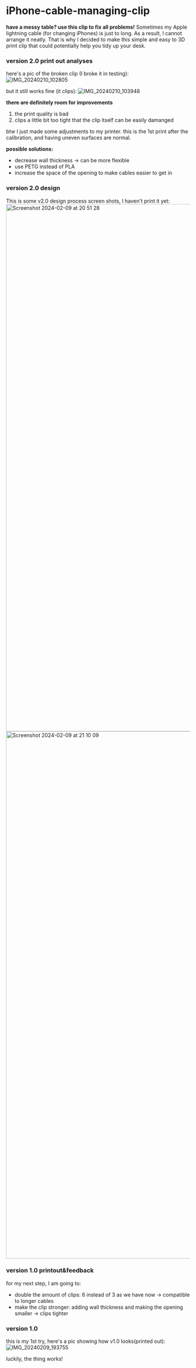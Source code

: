 # iPhone-cable-managing-clip
**have a messy table? use this clip to fix all problems!**
Sometimes my Apple lightning cable (for changing iPhones) is just to long. 
As a result, I cannot arrange it neatly. 
That is why I decided to make this simple and easy to 3D print clip that could potentially help you tidy up your desk.
### version 2.0 print out analyses
here's a pic of the broken clip (I broke it in testing):
![IMG_20240210_102805](https://github.com/ProtonKicker/iPhone-cable-managing-clip/assets/154393892/466b263d-a6e4-471e-8859-6de87f170b06)

but it still works fine (it clips):
![IMG_20240210_103948](https://github.com/ProtonKicker/iPhone-cable-managing-clip/assets/154393892/96829079-fbc2-4a91-9874-7f7906896056)

**there are definitely room for improvements**
1. the print quality is bad
2. clips a little bit too tight that the clip itself can be easily damanged

btw I just made some adjustments to my printer. this is the 1st print after the calibration, and having uneven surfaces are normal.

**possible solutions:**
- decrease wall thickness -> can be more flexible
- use PETG instead of PLA
- increase the space of the opening to make cables easier to get in

### version 2.0 design
This is some v2.0 design process screen shots, I haven't print it yet:
<img width="1440" alt="Screenshot 2024-02-09 at 20 51 28" src="https://github.com/ProtonKicker/iPhone-cable-managing-clip/assets/154393892/4c418070-9ba6-4538-9fb2-d7aa73e03ea7">
<img width="1440" alt="Screenshot 2024-02-09 at 21 10 09" src="https://github.com/ProtonKicker/iPhone-cable-managing-clip/assets/154393892/2b83c7c9-85b2-416f-aec3-90165c07e7a5">

### version 1.0 printout&feedback
for my next step, I am going to:
- double the amount of clips: 6 instead of 3 as we have now -> compatible to longer cables
- make the clip stronger: adding wall thickness and making the opening smaller -> clips tighter

### version 1.0
this is my 1st try, here's a pic showing how v1.0 looks(printed out):
![IMG_20240209_193755](https://github.com/ProtonKicker/iPhone-cable-managing-clip/assets/154393892/e9b8b86d-fce7-4475-9b3f-21a32a8013b3)

luckily, the thing works!




